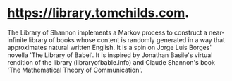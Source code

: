 # https://library.tomchilds.com.
The Library of Shannon implements a Markov process to construct a near-infinite library of books whose content is randomly generated in a way that approximates natural written English. 
It is a spin on Jorge Luis Borges' novella 'The Library of Babel'. It is inspired by Jonathan Basile's virtual rendition of the library (libraryofbable.info) and Claude Shannon's book 'The Mathematical Theory of Communication'.
